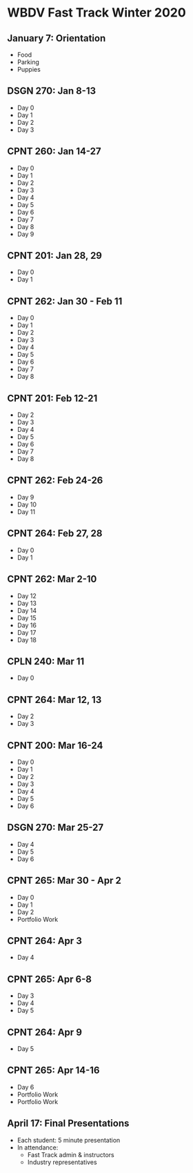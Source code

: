 # WBDV Fast Track Winter 2020
## January 7: Orientation
- Food
- Parking
- Puppies
## DSGN 270: Jan 8-13
- Day 0
- Day 1
- Day 2
- Day 3
## CPNT 260: Jan 14-27
- Day 0
- Day 1
- Day 2
- Day 3
- Day 4
- Day 5
- Day 6
- Day 7
- Day 8
- Day 9
## CPNT 201: Jan 28, 29
- Day 0
- Day 1
## CPNT 262: Jan 30 - Feb 11
- Day 0
- Day 1
- Day 2
- Day 3
- Day 4
- Day 5
- Day 6
- Day 7
- Day 8
## CPNT 201: Feb 12-21
- Day 2
- Day 3
- Day 4
- Day 5
- Day 6
- Day 7
- Day 8
## CPNT 262: Feb 24-26
- Day 9
- Day 10
- Day 11
## CPNT 264: Feb 27, 28
- Day 0
- Day 1
## CPNT 262: Mar 2-10
- Day 12
- Day 13
- Day 14
- Day 15
- Day 16
- Day 17
- Day 18
## CPLN 240: Mar 11
- Day 0
## CPNT 264: Mar 12, 13
- Day 2
- Day 3
## CPNT 200: Mar 16-24
- Day 0
- Day 1
- Day 2
- Day 3
- Day 4
- Day 5
- Day 6
## DSGN 270: Mar 25-27
- Day 4
- Day 5
- Day 6
## CPNT 265: Mar 30 - Apr 2
- Day 0
- Day 1
- Day 2
- Portfolio Work
## CPNT 264: Apr 3
- Day 4
## CPNT 265: Apr 6-8
- Day 3
- Day 4
- Day 5
## CPNT 264: Apr 9
- Day 5
## CPNT 265: Apr 14-16
- Day 6
- Portfolio Work
- Portfolio Work
## April 17: Final Presentations
- Each student: 5 minute presentation
- In attendance:
  - Fast Track admin & instructors
  - Industry representatives